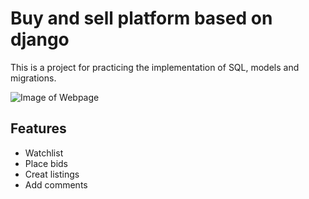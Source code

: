# Buy and sell platform based on django
This is a project for practicing the implementation of SQL, models and migrations.

![Image of Webpage](https://github.com/ManuelEibl/images/blob/master/Commerce.JPG)

## Features
* Watchlist
* Place bids
* Creat listings
* Add comments